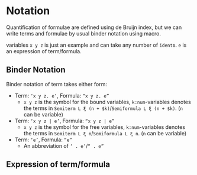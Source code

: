 # Notation

Quantification of formulae are  defined using de Bruijn index, but we can write terms and formulae by usual binder notation using macro.

variables `x y z` is just an example and can take any number of `ident`s.
`e` is an expression of term/formula.

## Binder Notation

Binder notation of term takes either form:
- Term: `‘x y z. e’`, Formula: `“x y z. e”`
  - `x y z` is the symbol for the bound variables, `k:num`-variables denotes the terms in `Semiterm L ξ (n + $k)`/`Semiformula L ξ (n + $k)`. (`n` can be variable)
- Term: `‘x y z | e’`, Formula: `“x y z | e”`
  - `x y z` is the symbol for the free variables, `k:num`-variables denotes the terms in `Semiterm L ξ n`/`Semiformula L ξ n`. (`n` can be variable)
- Term: `‘e’`, Formula: `“e”`
  - An abbreviation of `‘ . e’`/`“ . e”`


## Expression of term/formula

